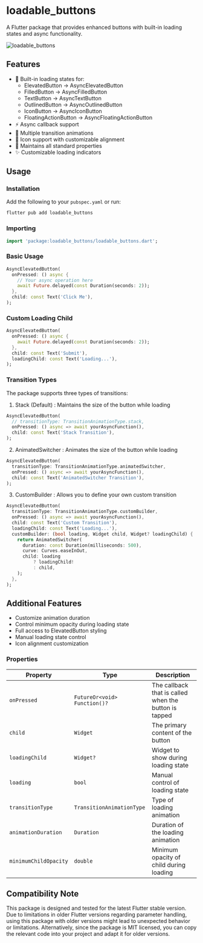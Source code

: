 # loadable_buttons

A Flutter package that provides enhanced buttons with built-in loading states and async functionality.

![](https://raw.githubusercontent.com/hectorAguero/loadable_buttons/main/screenshots/preview.gif 'loadable_buttons')

## Features

- 🔄 Built-in loading states for:
  - ElevatedButton -> AsyncElevatedButton
  - FilledButton -> AsyncFilledButton
  - TextButton -> AsyncTextButton
  - OutlinedButton -> AsyncOutlinedButton
  - IconButton -> AsyncIconButton
  - FloatingActionButton -> AsyncFloatingActionButton
- ⚡ Async callback support
- 🎨 Multiple transition animations
- 🎯 Icon support with customizable alignment
- 📱 Maintains all standard properties
- ✨ Customizable loading indicators

## Usage

### Installation
Add the following to your `pubspec.yaml` or run:
```bash
flutter pub add loadable_buttons
```

### Importing
```dart
import 'package:loadable_buttons/loadable_buttons.dart';
```

### Basic Usage
```dart
AsyncElevatedButton(
  onPressed: () async {
    // Your async operation here
    await Future.delayed(const Duration(seconds: 2));
  },
  child: const Text('Click Me'),
);
```

### Custom Loading Child
```dart
AsyncElevatedButton(
  onPressed: () async {
    await Future.delayed(const Duration(seconds: 2));
  },
  child: const Text('Submit'),
  loadingChild: const Text('Loading...'),
);
```

### Transition Types

The package supports three types of transitions:

1. Stack (Default) : Maintains the size of the button while loading
```dart
AsyncElevatedButton(
  // transitionType: TransitionAnimationType.stack,
  onPressed: () async => await yourAsyncFunction(),
  child: const Text('Stack Transition'),
);
```

2. AnimatedSwitcher : Animates the size of the button while loading
```dart
AsyncElevatedButton(
  transitionType: TransitionAnimationType.animatedSwitcher,
  onPressed: () async => await yourAsyncFunction(),
  child: const Text('AnimatedSwitcher Transition'),
);
```

3. CustomBuilder : Allows you to define your own custom transition
```dart
AsyncElevatedButton(
  transitionType: TransitionAnimationType.customBuilder,
  onPressed: () async => await yourAsyncFunction(),
  child: const Text('Custom Transition'),
  loadingChild: const Text('Loading...'),
  customBuilder: (bool loading, Widget child, Widget? loadingChild) {
    return AnimatedSwitcher(
      duration: const Duration(milliseconds: 500),
      curve: Curves.easeInOut,
      child: loading
          ? loadingChild!
          : child,
    );
  },
);
```

## Additional Features
- Customize animation duration
- Control minimum opacity during loading state
- Full access to ElevatedButton styling
- Manual loading state control
- Icon alignment customization

### Properties
| Property | Type | Description |
|----------|------|-------------|
| `onPressed` | `FutureOr<void> Function()?` | The callback that is called when the button is tapped |
| `child` | `Widget` | The primary content of the button |
| `loadingChild` | `Widget?` | Widget to show during loading state |
| `loading` | `bool` | Manual control of loading state |
| `transitionType` | `TransitionAnimationType` | Type of loading animation |
| `animationDuration` | `Duration` | Duration of the loading animation |
| `minimumChildOpacity` | `double` | Minimum opacity of child during loading |

## Compatibility Note

This package is designed and tested for the latest Flutter stable version. Due to limitations in older Flutter versions regarding parameter handling, using this package with older versions might lead to unexpected behavior or limitations. Alternatively, since the package is MIT licensed, you can copy the relevant code into your project and adapt it for older versions.


